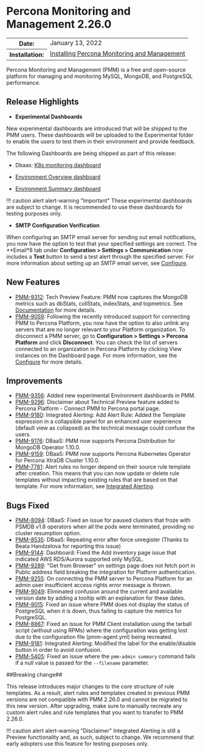 # Percona Monitoring and Management 2.26.0

<table class="docutils field-list" frame="void" rules="none">
  <colgroup>
    <col class="field-name">
    <col class="field-body">
  </colgroup>
  <tbody valign="top">
    <tr class="field-odd field">
      <th class="field-name">Date:</th>
      <td class="field-body">January 13, 2022</td>
    </tr>
    <tr class="field-even field">
      <th class="field-name">Installation:</th>
      <td class="field-body">
        <a class="reference external" href="https://www.percona.com/software/pmm/quickstart">Installing Percona Monitoring and Management</a></td>
    </tr>
  </tbody>
</table>

Percona Monitoring and Management (PMM) is a free and open-source platform for managing and monitoring MySQL, MongoDB, and PostgreSQL performance.

## Release Highlights

- **Experimental Dashboards**

New experimental dashboards are introduced that will be shipped to the PMM users. These dashboards will be uploaded to the Experimental folder to enable the users to test them in their environment and provide feedback.
 
 The following Dashboards are being shipped as part of this release:

 - Dbaas: [K8s monitoring dashboard](https://www.percona.com/doc/percona-monitoring-and-management/2.x/details/dashboards/dashboard-cluster-summary.html)
 

 - [Environment Overview dashboard](https://www.percona.com/doc/percona-monitoring-and-management/2.x/details/dashboards/dashboard-env-overview.html)
 


 - [Environment Summary dashboard](https://www.percona.com/doc/percona-monitoring-and-management/2.x/details/dashboards/dashboard-environent-summary.html)
 

!!! caution alert alert-warning "Important"
    These experimental dashboards are subject to change. It is recommended to use these dashboards for testing purposes only.   


- **SMTP Configuration Verification**

When configuring an SMTP email server for sending out email notifications, you now have the option to test that your specified settings are correct.
The **Email*8 tab under **Configuration > Settings > Communication** now includes a **Test** button to send a test alert through the specified server.
For more information about setting up an SMTP email server, see [Configure](https://www.percona.com/doc/percona-monitoring-and-management/2.x/how-to/configure.html).


## New Features

* [PMM-9312](https://jira.percona.com/browse/PMM-9312): Tech Preview Feature: PMM now captures the MongoDB metrics such as dbStats, collStats, indexStats, and topmetrics. See [Documentation](https://www.percona.com/doc/percona-monitoring-and-management/2.x/details/commands/pmm-admin.html) for more details.
* [PMM-9059](https://jira.percona.com/browse/PMM-9059): Following the recently introduced support for connecting PMM to Percona Platform, you now have the option to also unlink any servers that are no longer relevant to your Platform organization.
 To disconnect a PMM server, go to **Configuration > Settings > Percona Platform** and click **Disconnect**.
 You can check the list of servers connected to an organization in Percona Platform by clicking View instances on the Dashboard page. For more information, see the [Configure](https://www.percona.com/doc/percona-monitoring-and-management/2.x/how-to/configure.html) for more details.



## Improvements

* [PMM-9356](https://jira.percona.com/browse/PMM-9356): Added new experimental Environment dashboards in PMM.
* [PMM-9296](https://jira.percona.com/browse/PMM-9296): Disclaimer about Technical Preview feature added to Percona Platform - Connect PMM to Percona portal page.
* [PMM-9180](https://jira.percona.com/browse/PMM-9180): Integrated Alerting:  Add Alert Rule: Added the Template expression in a collapsible panel for an enhanced user experience (default view as collapsed) as the technical message could confuse the users.
* [PMM-9176](https://jira.percona.com/browse/PMM-9176): DBaaS: PMM now supports Percona Distribution for MongoDB Operator 1.10.0.
* [PMM-9159](https://jira.percona.com/browse/PMM-9159): DBaaS: PMM now supports Percona Kubernetes Operator for Percona XtraDB Cluster 1.10.0.
* [PMM-7781](https://jira.percona.com/browse/PMM-7781): Alert rules no longer depend on their source rule template after creation. This means that you can now update or delete rule templates without impacting existing rules that are based on that template. For more information, see [Integrated Alerting](../using/alerting.md).


## Bugs Fixed

* [PMM-8094](https://jira.percona.com/browse/PMM-8094): DBaaS: Fixed an issue for paused clusters that froze with PSMDB v1.8 operators when all the pods were terminated, providing no cluster resumption option.
* [PMM-8535](https://jira.percona.com/browse/PMM-8535): DBaaS: Repeating error after force unregister (Thanks to Beata Handzelova for reporting this issue)
* [PMM-9144](https://jira.percona.com/browse/PMM-9144): Dashboard: Fixed the Add inventory page issue that indicated AWS RDS/Aurora supported only MySQL.
* [PMM-9289](https://jira.percona.com/browse/PMM-9289): "Get from Browser" on settings page does not fetch port in Public address field breaking the integration for Platform authentication.
* [PMM-9255](https://jira.percona.com/browse/PMM-9255): On connecting the PMM server to Percona Platform for an admin user insufficient access rights error message is thrown.
* [PMM-9049](https://jira.percona.com/browse/PMM-9049): Eliminated confusion around the current and available version date by adding a tooltip with an explanation for these dates.
* [PMM-9015](https://jira.percona.com/browse/PMM-9015): Fixed an issue where PMM does not display the status of PostgreSQL when it is down, thus failing to capture the metrics for PostgreSQL.
* [PMM-8867](https://jira.percona.com/browse/PMM-8867): Fixed an issue for PMM Client installation using the tarball script (without using RPMs)  where the configuration was getting lost due to the configuration file (pmm-agent.yml) being recreated.
* [PMM-9181](https://jira.percona.com/browse/PMM-9181): Integrated Alerting: Modified the label for the enable/disable button in order to avoid confusion.
* [PMM-5405](https://jira.percona.com/browse/PMM-5405): Fixed an issue where the `pmm-admin summary` command fails if a null value is passed for the `--filename` parameter.


##Breaking change##
 
This release introduces major changes to the core structure of rule templates. As a result, alert rules and templates created in previous PMM versions are not compatible with PMM 2.26.0 and cannot be migrated to this new version. After upgrading, make sure to manually recreate any custom alert rules and rule templates that you want to transfer to PMM 2.26.0.
 

!!! caution alert alert-warning "Disclaimer"
    Integrated Alerting is still a Preview functionality and, as such, subject to change. We recommend that early adopters use this feature for testing purposes only.

